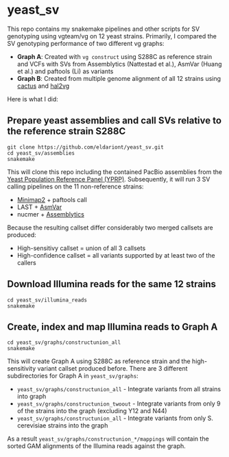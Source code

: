 # yeast_sv

This repo contains my snakemake pipelines and other scripts for SV genotyping using vgteam/vg on 12 yeast strains. Primarily, I compared the SV genotyping performance of two different vg graphs:

- **Graph A**: Created with `vg construct` using S288C as reference strain and VCFs with SVs from Assemblytics (Nattestad et al.), AsmVar (Huang et al.) and paftools (Li) as variants
- **Graph B**: Created from multiple genome alignment of all 12 strains using [cactus](https://github.com/ComparativeGenomicsToolkit/cactus) and [hal2vg](https://github.com/ComparativeGenomicsToolkit/hal2vg)

Here is what I did:

## Prepare yeast assemblies and call SVs relative to the reference strain S288C

```
git clone https://github.com/eldariont/yeast_sv.git
cd yeast_sv/assemblies
snakemake
```

This will clone this repo including the contained PacBio assemblies from the [
Yeast Population Reference Panel (YPRP)](https://yjx1217.github.io/Yeast_PacBio_2016/welcome/). Subsequently, it will run 3 SV calling pipelines on the 11 non-reference strains:
- [Minimap2](https://github.com/lh3/minimap2) + paftools call
- LAST + [AsmVar](https://github.com/bioinformatics-centre/AsmVar)
- nucmer + [Assemblytics](https://github.com/marianattestad/assemblytics)

Because the resulting callset differ considerably two merged callsets are produced:
- High-sensitivy callset = union of all 3 callsets
- High-confidence callset = all variants supported by at least two of the callers

## Download Illumina reads for the same 12 strains

```
cd yeast_sv/illumina_reads
snakemake
```

## Create, index and map Illumina reads to Graph A

```
cd yeast_sv/graphs/constructunion_all
snakemake
```

This will create Graph A using S288C as reference strain and the high-sensitivity variant callset produced before. There are 3 different subdirectories for Graph A in `yeast_sv/graphs`:
- `yeast_sv/graphs/constructunion_all` - Integrate variants from all strains into graph
- `yeast_sv/graphs/constructunion_twoout` - Integrate variants from only 9 of the strains into the graph (excluding Y12 and N44)
- `yeast_sv/graphs/constructunion_all` - Integrate variants from only S. cerevisiae strains into the graph

As a result `yeast_sv/graphs/constructunion_*/mappings` will contain the sorted GAM alignments of the Illumina reads against the graph.



